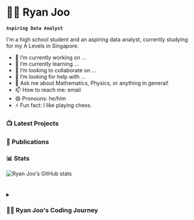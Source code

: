 # 🏄‍♂️ Ryan Joo

**`Aspiring Data Analyst`**

I'm a high school student and an aspiring data analyst, currently studying for my A Levels in Singapore. 

- 🔭 I’m currently working on ...
- 🌱 I’m currently learning ...
- 👯 I’m looking to collaborate on ...
- 🤔 I’m looking for help with ...
- 💬 Ask me about Mathematics, Physics, or anything in general!
- 📫 How to reach me: email
- 😄 Pronouns: he/him
- ⚡ Fun fact: I like playing chess.

### 📺 Latest Projects

### 📔 Publications

### 📊 Stats

![Ryan Joo's GitHub stats](https://github-readme-stats.vercel.app/api?username=ryanjoo18&show_icons=true&theme=gruvbox)

<!-- ![GitHub Streak](https://streak-stats.demolab.com?user=Ryanjoo18&theme=gruvbox&border_radius=4.5) -->

#

<details>
 <summary><h3>👨‍💻 Ryan Joo's Coding Journey</h3></summary>
   I started my coding journey as 

[website]: https://ryanjoo18.github.io
